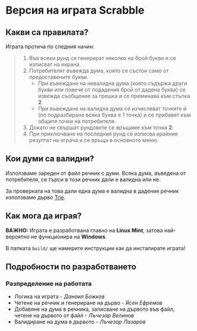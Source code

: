# Версия на играта Scrabble

## Какви са правилата?
Играта протича по следния начин:

> 1. Във всеки рунд се генерират няколко на брой букви и се изписват на екрана.
> 2. Потребителят въвежда дума, която се състои само от предоставените букви.  
>    - При въвеждане на невалидна дума (която съдържа други букви или повече от подадения брой от дадена буква) се извежда съобщение за грешка и се преминава към стъпка **2**.  
>    - При въвеждане на валидна дума се изчисляват точките ѝ (по подразбиране всяка буква е 1 точка) и се прибавят към общите точки на потребителя.
> 3. Докато не свършат рундовете се връщаме към точка **2**.
> 4. При приключване на последния рунд се изписва крайния резултат на играча и се връща в основното меню.

## Кои думи са валидни?
Използваме зареден от файл речник с думи. Всяка дума, въведена от потребителя, се търси в този речник дали е валидна или не.

За проверката на това дали една дума е валидна в дадения речник използваме дърво [Trie](https://en.wikipedia.org/wiki/Trie).

## Как мога да играя?
**ВАЖНО:** Играта е разработвана главно на **Linux Mint**, затова най-вероятно не функционира на **Windows**.

В папката ```build/``` ще намерите инструкции как да инсталирате играта!

## Подробности по разработването
### Разпределение на работата
* Логика на играта - *Данаил Божков*
* Четене на речник и генериране на дърво - *Ясен Ефремов*
* Добавяне на дума в речника, записване на дървото във файл, четене на дървото от файл - *Лъчезар Велинов*
* Валидиране на дума в дървото - *Лъчезар Лазаров*
